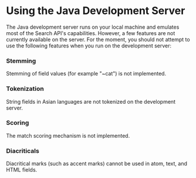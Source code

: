 # Using the Java Development Server

  

The Java development server runs on your local machine and emulates most of the Search API's capabilities. However, a few features are not currently available on the server. For the moment, you should not attempt to use the following features when you run on the development server:

### Stemming

Stemming of field values (for example "~cat") is not implemented.

### Tokenization

String fields in Asian languages are not tokenized on the development server.

### Scoring

The match scoring mechanism is not implemented.

### Diacriticals

Diacritical marks (such as accent marks) cannot be used in atom, text, and HTML fields.
